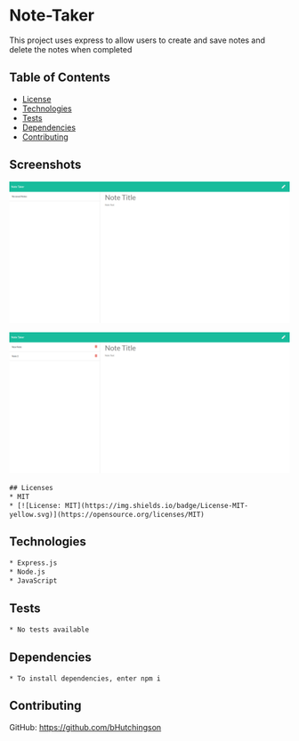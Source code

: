 # Note-Taker

  This project uses express to allow users to create and save notes and delete the notes when completed
  
  ## Table of Contents
  
  - [License](#license)
  - [Technologies](#technologies)
  - [Tests](#tests)
  - [Dependencies](#dependencies)
  - [Contributing](#contributing)

  ## Screenshots

  ![ScreenshotOne](/assets/screenshot1.png)

  ![ScreenshotTwo](/assets/screenshot2.png)
  

    ## Licenses
    * MIT
    * [![License: MIT](https://img.shields.io/badge/License-MIT-yellow.svg)](https://opensource.org/licenses/MIT)
  
  ## Technologies

    * Express.js
    * Node.js 
    * JavaScript
  
  
  ## Tests

    * No tests available
  
  ## Dependencies

    * To install dependencies, enter npm i
  
  ## Contributing

  GitHub: https://github.com/bHutchingson